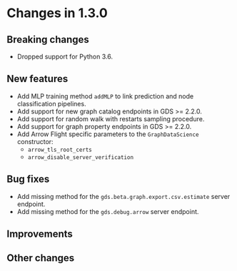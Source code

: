 # Changes in 1.3.0


## Breaking changes

* Dropped support for Python 3.6.

## New features

* Add MLP training method `addMLP` to link prediction and node classification pipelines.
* Add support for new graph catalog endpoints in GDS >= 2.2.0.
* Add support for random walk with restarts sampling procedure.
* Add support for graph property endpoints in GDS >= 2.2.0.
* Add Arrow Flight specific parameters to the `GraphDataScience` constructor:
  * `arrow_tls_root_certs`
  * `arrow_disable_server_verification`


## Bug fixes

* Add missing method for the `gds.beta.graph.export.csv.estimate` server endpoint.
* Add missing method for the `gds.debug.arrow` server endpoint.


## Improvements


## Other changes

